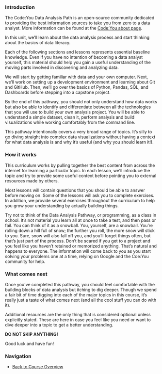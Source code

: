 ### Introduction

The Code:You Data Analysis Path is an open-source community dedicated to 
providing the best information sources to take you from zero to a data analyst. 
More information can be found at the [Code:You about page](https://code-you.org/about/).

In this unit, we'll learn about the data analysis process and start thinking 
about the basics of data literacy.

Each of the following sections and lessons represents essential baseline 
knowledge. Even if you have no intention of becoming a data analyst yourself, 
this material should help you gain a useful understanding of the moving parts 
involved in discovering and analyzing data.

We will start by getting familiar with data and your own computer. Next, we’ll 
work on setting up a development environment and learning about Git and GitHub. 
Then, we’ll go over the basics of Python, Pandas, SQL, and Dashboards before 
stepping into a capstone project.

By the end of this pathway, you should not only understand how data works but 
also be able to identify and differentiate between all the technologies that you 
will use to build your own analysis project. You will be able to understand a 
simple dataset, clean it, perform analysis and build visualizations while 
working comfortably from the command line.

This pathway intentionally covers a very broad range of topics. It’s silly to 
go diving straight into complex data visualizations without having a context for 
what data analysis is and why it’s useful (and why you should learn it!).

### How it works

This curriculum works by pulling together the best content from across the 
internet for learning a particular topic. In each lesson, we’ll introduce the 
topic and try to provide some useful context before pointing you to external 
resources made by others.

Most lessons will contain questions that you should be able to answer before 
moving on. Some of the lessons will ask you to complete exercises. In addition, 
we provide several exercises throughout the curriculum to help you grow your 
understanding by actually building things.

Try not to think of the Data Analysis Pathway, or programming, as a class in 
school. It’s not material you learn all at once to take a test, and then pass 
or fail. You can think of it as a snowball. You, yourself, are a snowball. 
You’re rolling down a hill full of snow; the further you roll, the more snow 
will stick to you. Sure, snow will also fall off you, and you’ll forget things 
often, but that’s just part of the process. Don’t be scared if you get to a 
project and you feel like you haven’t retained or memorized anything. That’s 
natural and happens to everyone. The information will come back to you as you 
start solving your problems one at a time, relying on Google and the Coe:You 
community for help.

### What comes next

Once you’ve completed this pathway, you should feel comfortable with the building 
blocks of data analysis but itching to dig deeper. Though we spend a fair bit 
of time digging into each of the major topics in this course, it’s really just a 
taste of what comes next (and all the cool stuff you can do with it).

Additional resources are the only thing that is considered optional unless 
explicitly stated. These are here in case you feel like you need or want to 
dive deeper into a topic to get a better understanding.

**DO NOT SKIP ANYTHING!**

Good luck and have fun!


### Navigation

- [Back to Course Overview](../README.md)